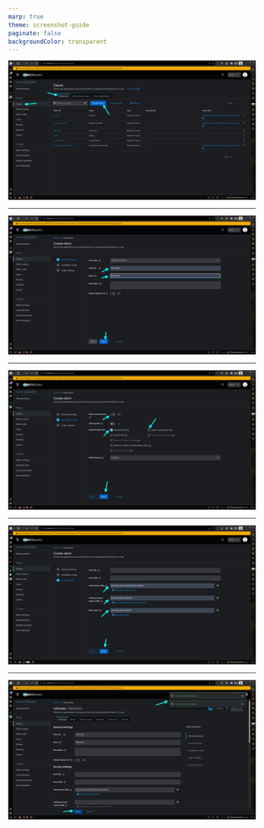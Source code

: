 ```yaml
---
marp: true
theme: screenshot-guide
paginate: false
backgroundColor: transparent
---
```


<!-- _footer: "Step 1: Go to Clients > Create client." -->

![bg cover](./slide1.png)

---

<!-- _header: "Step 2: Define the Client ID as 'nebraska'." -->

![bg fit](./slide2.png)

---

<!-- _header: "Step 3, 4 & 5: Ensure Standard flow is active, Client authentication is off." -->

![bg fit](./slide3.png)

---

<!-- _header: "Step 6, 7 & 8: Fill redirect URI and Web origin fields." -->

![bg fit](./slide4.png)

---

<!-- _footer: "Step 9: Ensure that the settings of your new client got saved." -->

![bg fit](./slide5.png)
